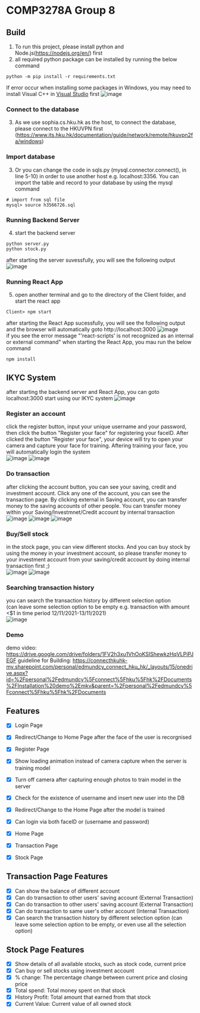 # COMP3278A Group 8

## Build
1. To run this project, please install python and Node.js(https://nodejs.org/en/) first
2. all required python package can be installed by running the below command
```
python -m pip install -r requirements.txt
```
If error occur when installing some packages in Windows, you may need to install Visual C++ in [Visual Studio](https://visualstudio.microsoft.com/) first
![image](https://user-images.githubusercontent.com/61381909/142033158-60c785f4-184b-4de6-b582-78f0f8b8df4d.png)
### Connect to the database
3. As we use sophia.cs.hku.hk as the host, to connect the database, please connect to the HKUVPN first (https://www.its.hku.hk/documentation/guide/network/remote/hkuvpn2fa/windows)
### Import database
3. Or you can change the code in sqls.py (mysql.connector.connect(), in line 5-10) in order to use another host e.g. localhost:3356. You can import the table and record to your database by using the mysql command
```
# import from sql file
mysql> source h3566726.sql
```
### Running Backend Server
4. start the backend server
``` 
python server.py
python stock.py
```
after starting the server suvessfully, you will see the following output
![image](https://user-images.githubusercontent.com/62173795/142026369-90dc7f6c-53cc-4103-96b0-8cb55fc2191f.png)
### Running React App
5. open another terminal and go to the directory of the Client folder, and start the react app
```
Client> npm start
```
after starting the React App sucessfully, you will see the following output and the browser will automatically goto http://localhost:3000 ![image](https://user-images.githubusercontent.com/62173795/142026839-01d50af4-8472-4df0-aa53-34b894bf583f.png)<br>
if you see the error message "'react-scripts' is not recognized as an internal or external command" when starting the React App, you mau run the below command
```
npm install
```
## IKYC System
after starting the backend server and React App, you can goto localhost:3000 start using our IKYC system
![image](https://user-images.githubusercontent.com/62173795/142028359-28befa67-499f-4b4f-99b3-e07c229bfb5b.png)
### Register an account
click the register button, input your unique username and your password, then click the button "Register your face" for registering your faceID. After clicked the button "Register your face", your device will try to open your camera and capture your face for training. Aftering training your face, you will automatically login the system<br>
![image](https://user-images.githubusercontent.com/62173795/142029999-c8ad6156-15e4-4759-9fa0-a0aeb0ebf706.png) ![image](https://user-images.githubusercontent.com/62173795/142030205-4842a44e-1d4a-47a3-b832-516a994a9e13.png)
### Do transaction
after clicking the account button, you can see your saving, credit and investment account. Click any one of the account, you can see the transaction page. By clicking external in Saving account, you can transfer money to the saving accounts of other people. You can transfer money within your Saving/Investmnet/Credit account by internal transaction
<br>![image](https://user-images.githubusercontent.com/62173795/142050098-d70f37d2-9e8b-444c-aa14-a62cb4198cbe.png) ![image](https://user-images.githubusercontent.com/62173795/142050339-5121e98c-6412-4a3f-b627-148a81e7e6f4.png) ![image](https://user-images.githubusercontent.com/62173795/142046734-469eeab5-ce6a-44a9-94bc-5149e4f03604.png)
### Buy/Sell stock
in the stock page, you can view different stocks. And you can buy stock by using the money in your investment account, so please transfer money to your investment account from your saving/credit account by doing internal transaction first ;)<br>
![image](https://user-images.githubusercontent.com/62173795/142047289-d05eb548-f908-4c1a-986b-fabd518604c0.png)
![image](https://user-images.githubusercontent.com/62173795/142047449-8ab170f6-8565-40cd-9f0a-01499041a74c.png)
### Searching transaction history
you can search the transaction history by different selection option 
<br>(can leave some selection option to be empty e.g. transaction with amount <$1 in time period 12/11/2021-13/11/2021)
<br>![image](https://user-images.githubusercontent.com/62173795/142049206-c6da3103-4248-4259-b0aa-dfe7d15017e4.png)




### Demo
demo video: https://drive.google.com/drive/folders/1FV2h3xu1VhOoKSIShewkzHqVLPiPJEGF
guideline for Building: https://connecthkuhk-my.sharepoint.com/personal/edmundcy_connect_hku_hk/_layouts/15/onedrive.aspx?id=%2Fpersonal%2Fedmundcy%5Fconnect%5Fhku%5Fhk%2FDocuments%2FInstallation%20demo%2Emkv&parent=%2Fpersonal%2Fedmundcy%5Fconnect%5Fhku%5Fhk%2FDocuments

## Features
- [x] Login Page
- [x] Redirect/Change to Home Page after the face of the user is recorgnised
- [x] Register Page
- [x] Show loading animation instead of camera capture when the server is training model
- [x] Turn off camera after capturing enough photos to train model in the server
- [x] Check for the existence of username and insert new user into the DB
- [x] Redirect/Change to the Home Page after the model is trained
- [X] Can login via both faceID or (username and password)
- [x] Home Page
- [x] Transaction Page
- [x] Stock Page



## Transaction Page Features
- [X] Can show the balance of different account
- [X] Can do transaction to other users' saving account (External Transaction)
- [X] Can do transaction to other users' saving account (External Transaction)
- [X] Can do transaction to same user's other account (Internal Transaction)
- [X] Can search the transaction history by different selection option (can leave some selection option to be empty, or even use all the selection option)

## Stock Page Features
- [x] Show details of all available stocks, such as stock code, current price
- [x] Can buy or sell stocks using investment account
- [x] % change: The percentage change between current price and closing price
- [x] Total spend: Total money spent on that stock
- [X] History Profit: Total amount that earned from that stock
- [X] Current Value: Current value of all owned stock
